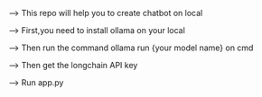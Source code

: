 --> This repo will help you to create chatbot on local 





--> First,you need to install ollama on your local 





--> Then run the command ollama run {your model name} on cmd





--> Then get the longchain API key




--> Run app.py 
